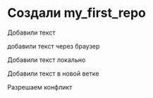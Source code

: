 # Создали my_first_repo

Добавили текст

добавили текст через браузер

Добавили текст локально

Добавили текст в новой ветке

Разрешаем конфликт
